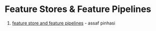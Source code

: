# Feature Stores & Feature Pipelines

1. [feature store and feature pipelines](https://medium.com/data-for-ai/feature-pipelines-and-feature-stores-deep-dive-into-system-engineering-and-analytical-tradeoffs-3c208af5e05f) - assaf pinhasi
